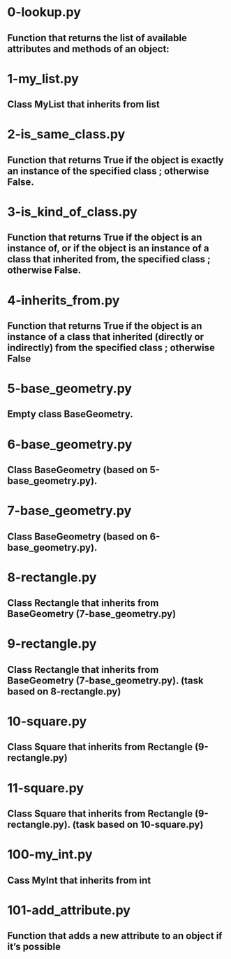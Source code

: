# 0-lookup.py
## Function that returns the list of available attributes and methods of an object:

# 1-my_list.py
## Class MyList that inherits from list

# 2-is_same_class.py
## Function that returns True if the object is exactly an instance of the specified class ; otherwise False.

# 3-is_kind_of_class.py
## Function that returns True if the object is an instance of, or if the object is an instance of a class that inherited from, the specified class ; otherwise False.

# 4-inherits_from.py
## Function that returns True if the object is an instance of a class that inherited (directly or indirectly) from the specified class ; otherwise False

# 5-base_geometry.py
## Empty class BaseGeometry.

# 6-base_geometry.py
## Class BaseGeometry (based on 5-base_geometry.py).

# 7-base_geometry.py
## Class BaseGeometry (based on 6-base_geometry.py).

# 8-rectangle.py
## Class Rectangle that inherits from BaseGeometry (7-base_geometry.py)

# 9-rectangle.py
## Class Rectangle that inherits from BaseGeometry (7-base_geometry.py). (task based on 8-rectangle.py)

# 10-square.py
## Class Square that inherits from Rectangle (9-rectangle.py)

# 11-square.py
## Class Square that inherits from Rectangle (9-rectangle.py). (task based on 10-square.py)

# 100-my_int.py
## Cass MyInt that inherits from int

# 101-add_attribute.py
## Function that adds a new attribute to an object if it’s possible
